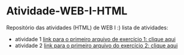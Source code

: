 # Atividade-WEB-I-HTML
Repositório das atividades (HTML) de WEB I :)
 lista de atividades:
 - atividade 1 [link para o primeiro arquivo de exercício 1: clique aqui](Atividade1.html)
 - atividade 2 [link para o primeiro arquivo do exercício 2: clique aqui](Questao2.html)
 
